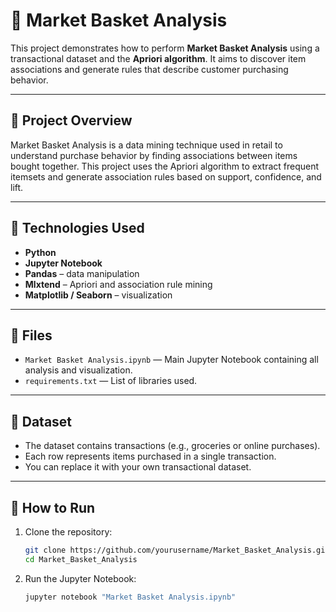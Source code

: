 # 🛒 Market Basket Analysis

This project demonstrates how to perform **Market Basket Analysis** using a transactional dataset and the **Apriori algorithm**. It aims to discover item associations and generate rules that describe customer purchasing behavior.

---

## 📘 Project Overview

Market Basket Analysis is a data mining technique used in retail to understand purchase behavior by finding associations between items bought together. This project uses the Apriori algorithm to extract frequent itemsets and generate association rules based on support, confidence, and lift.

---

## 🧰 Technologies Used

- **Python**
- **Jupyter Notebook**
- **Pandas** – data manipulation
- **Mlxtend** – Apriori and association rule mining
- **Matplotlib / Seaborn** – visualization

---

## 📁 Files

- `Market Basket Analysis.ipynb` — Main Jupyter Notebook containing all analysis and visualization.
- `requirements.txt` — List of libraries used.

---

## 📂 Dataset

- The dataset contains transactions (e.g., groceries or online purchases).
- Each row represents items purchased in a single transaction.
- You can replace it with your own transactional dataset.

---

## 🚀 How to Run

1. Clone the repository:
   ```bash
   git clone https://github.com/yourusername/Market_Basket_Analysis.git
   cd Market_Basket_Analysis

2. Run the Jupyter Notebook:
    ```bash
    jupyter notebook "Market Basket Analysis.ipynb"

